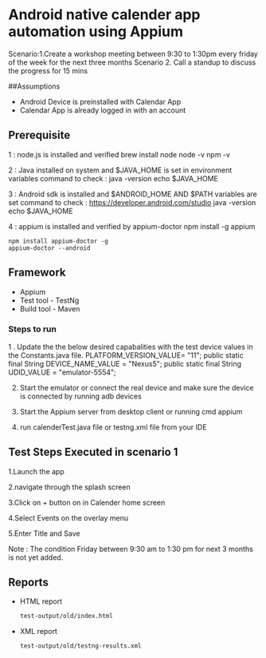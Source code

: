 # Android native calender app automation using Appium

Scenario:1.Create a workshop meeting between 9:30 to 1:30pm every friday of the week for the next three months 
Scenario 2. Call a standup to discuss the progress for 15 mins


##Assumptions 

- Android Device is preinstalled with Calendar App
- Calendar App is already logged in with an account

## Prerequisite
1 : node.js is installed and verified
    brew install node
    node -v
    npm -v

2 : Java installed on system and $JAVA_HOME is set in environment variables 
    command to check : 
    java -version
    echo $JAVA_HOME

3 : Android sdk is installed and $ANDROID_HOME AND $PATH variables are set
    command to check : 
    https://developer.android.com/studio
    java -version
    echo $JAVA_HOME

4 : appium  is installed and verified by appium-doctor
    npm install -g appium

    npm install appium-doctor -g
    appium-doctor --android

## Framework

- Appium
- Test tool - TestNg
- Build tool - Maven

### Steps to run

1 . Update the the below desired capabalities with the test device values  in the Constants.java file.
 	PLATFORM_VERSION_VALUE= "11";
	public static final String DEVICE_NAME_VALUE = "Nexus5";
	public static final String UDID_VALUE = "emulator-5554";
  
2. Start the emulator or connect the real device and make sure the device is connected by running
   adb devices
   
3. Start the Appium server from desktop client or running cmd
   appium
   
4. run calenderTest.java file or testng.xml file from your IDE

## Test Steps Executed in scenario 1

1.Launch the app

2.navigate through the splash screen

3.Click on + button on in Calender home screen

4.Select Events on the overlay menu

5.Enter Title and Save

Note : The condition Friday between 9:30 am to 1:30 pm for next 3 months is not yet added.

## Reports

- HTML report

  ```sh
  test-output/old/index.html
  ```

- XML report

  ```sh
  test-output/old/testng-results.xml
  ```
